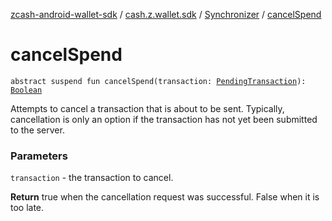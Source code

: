 [zcash-android-wallet-sdk](../../index.md) / [cash.z.wallet.sdk](../index.md) / [Synchronizer](index.md) / [cancelSpend](./cancel-spend.md)

# cancelSpend

`abstract suspend fun cancelSpend(transaction: `[`PendingTransaction`](../../cash.z.ecc.android.sdk.entity/-pending-transaction/index.md)`): `[`Boolean`](https://kotlinlang.org/api/latest/jvm/stdlib/kotlin/-boolean/index.html)

Attempts to cancel a transaction that is about to be sent. Typically, cancellation is only
an option if the transaction has not yet been submitted to the server.

### Parameters

`transaction` - the transaction to cancel.

**Return**
true when the cancellation request was successful. False when it is too late.

